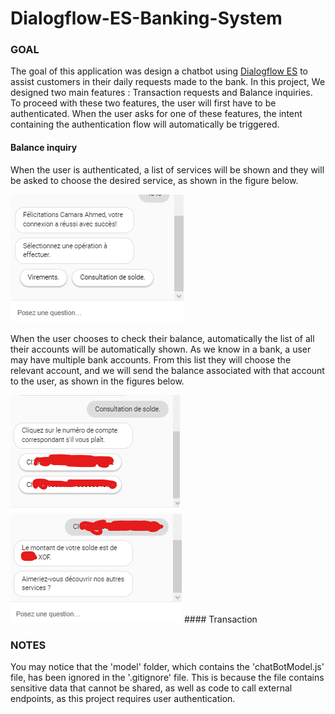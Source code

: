 # Dialogflow-ES-Banking-System

### GOAL

The goal of this application was design a chatbot using <a href="https://dialogflow.cloud.google.com/#/getStarted">Dialogflow ES</a> to assist customers in their daily requests made to the bank. In this project, We designed two main features : Transaction requests and Balance inquiries.
To proceed with these two features, the user will first have to be authenticated.
When the user asks for one of these features, the intent containing the authentication flow will automatically be triggered.

#### Balance inquiry
<p>When the user is authenticated, a list of services will be shown and they will be asked to choose the desired service, as shown in the figure below.</p>
<img src="./images/auth.png">
<p>When the user chooses to check their balance, automatically the list of all their accounts will be automatically shown. As we know in a bank, a user may have multiple bank accounts. From this list they will choose the relevant  account, and we will send the balance associated with that account to the user, as shown in the figures below.</p>
<img src="./images/compte.png">
<img src="./images/solde.png">
#### Transaction

### NOTES
You may notice that the 'model' folder, which contains the 'chatBotModel.js' file, has been ignored in the '.gitignore' file. This is because the file contains sensitive data that cannot be shared, as well as code to call external endpoints, as this project requires user authentication.